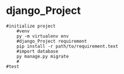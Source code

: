 # django_Project
    #initialize project
        #venv
        py -m virtualenv env
        #django_Project requirement 
        pip install -r path/to/requirement.text
        #import database
        py manage.py migrate
        #
    #test

